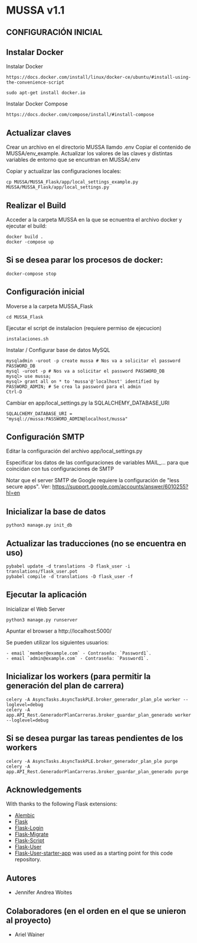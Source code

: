 # MUSSA v1.1

## CONFIGURACIÓN INICIAL

## Instalar Docker

Instalar Docker

    https://docs.docker.com/install/linux/docker-ce/ubuntu/#install-using-the-convenience-script

    sudo apt-get install docker.io

Instalar Docker Compose

    https://docs.docker.com/compose/install/#install-compose

## Actualizar claves

Crear un archivo en el directorio MUSSA llamdo .env
Copiar el contenido de MUSSA/env_example. Actualizar los valores de las claves y distintas variables de entorno que se encuntran en MUSSA/.env

Copiar y actualizar las configuraciones locales:

    cp MUSSA/MUSSA_Flask/app/local_settings_example.py MUSSA/MUSSA_Flask/app/local_settings.py 

## Realizar el Build

Acceder a la carpeta MUSSA en la que se ecnuentra el archivo docker y ejecutar el build:

    docker build .
    docker -compose up

## Si se desea parar los procesos de docker:

    docker-compose stop







## Configuración inicial

Moverse a la carpeta MUSSA_Flask

    cd MUSSA_Flask

Ejecutar el script de instalacion (requiere permiso de ejecucion)

    instalaciones.sh


Instalar / Configurar base de datos MySQL

    mysqladmin -uroot -p create mussa # Nos va a solicitar el password PASSWORD_DB
    mysql -uroot -p # Nos va a solicitar el password PASSWORD_DB
    mysql> use mussa;
    mysql> grant all on * to 'mussa'@'localhost' identified by PASSWORD_ADMIN; # Se crea la password para el admin
    Ctrl-D
    
Cambiar en app/local_settings.py la SQLALCHEMY_DATABASE_URI

    SQLALCHEMY_DATABASE_URI = "mysql://mussa:PASSWORD_ADMIN@localhost/mussa"


## Configuración SMTP

Editar la configuración del archivo app/local_settings.py

Especificar los datos de las configuraciones de variables MAIL_... para que coincidan con tus configuraciones de SMTP

Notar que el server SMTP de Google requiere la configuración de "less secure apps".
Ver: https://support.google.com/accounts/answer/6010255?hl=en


## Inicializar la base de datos

    python3 manage.py init_db

## Actualizar las traducciones (no se encuentra en uso)
    
    pybabel update -d translations -D flask_user -i translations/flask_user.pot
    pybabel compile -d translations -D flask_user -f

## Ejecutar la aplicación

Inicializar el Web Server

    python3 manage.py runserver

Apuntar el browser a http://localhost:5000/

Se pueden utilizar los siguientes usuarios:

    - email `member@example.com` - Contraseña: `Password1`.
    - email `admin@example.com` - Contraseña: `Password1`.

## Inicializar los workers (para permitir la generación del plan de carrera)

    celery -A AsyncTasks.AsyncTaskPLE.broker_generador_plan_ple worker --loglevel=debug
    celery -A app.API_Rest.GeneradorPlanCarreras.broker_guardar_plan_generado worker --loglevel=debug

## Si se desea purgar las tareas pendientes de los workers

    celery -A AsyncTasks.AsyncTaskPLE.broker_generador_plan_ple purge
    celery -A app.API_Rest.GeneradorPlanCarreras.broker_guardar_plan_generado purge

## Acknowledgements

With thanks to the following Flask extensions:

* [Alembic](http://alembic.zzzcomputing.com/)
* [Flask](http://flask.pocoo.org/)
* [Flask-Login](https://flask-login.readthedocs.io/)
* [Flask-Migrate](https://flask-migrate.readthedocs.io/)
* [Flask-Script](https://flask-script.readthedocs.io/)
* [Flask-User](http://flask-user.readthedocs.io/en/v0.6/)
* [Flask-User-starter-app](https://github.com/lingthio/Flask-User-starter-app) was used as a starting point for this code repository.


## Autores

- Jennifer Andrea Woites

## Colaboradores (en el orden en el que se unieron al proyecto)

- Ariel Wainer
